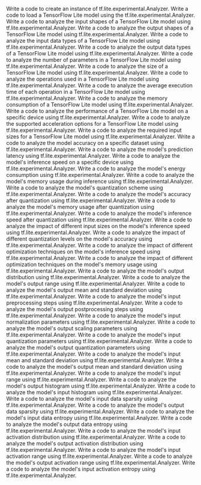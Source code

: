 Write a code to create an instance of tf.lite.experimental.Analyzer.
Write a code to load a TensorFlow Lite model using the tf.lite.experimental.Analyzer.
Write a code to analyze the input shapes of a TensorFlow Lite model using tf.lite.experimental.Analyzer.
Write a code to analyze the output shapes of a TensorFlow Lite model using tf.lite.experimental.Analyzer.
Write a code to analyze the input data types of a TensorFlow Lite model using tf.lite.experimental.Analyzer.
Write a code to analyze the output data types of a TensorFlow Lite model using tf.lite.experimental.Analyzer.
Write a code to analyze the number of parameters in a TensorFlow Lite model using tf.lite.experimental.Analyzer.
Write a code to analyze the size of a TensorFlow Lite model using tf.lite.experimental.Analyzer.
Write a code to analyze the operations used in a TensorFlow Lite model using tf.lite.experimental.Analyzer.
Write a code to analyze the average execution time of each operation in a TensorFlow Lite model using tf.lite.experimental.Analyzer.
Write a code to analyze the memory consumption of a TensorFlow Lite model using tf.lite.experimental.Analyzer.
Write a code to analyze the performance of a TensorFlow Lite model on a specific device using tf.lite.experimental.Analyzer.
Write a code to analyze the supported acceleration options for a TensorFlow Lite model using tf.lite.experimental.Analyzer.
Write a code to analyze the required input sizes for a TensorFlow Lite model using tf.lite.experimental.Analyzer.
Write a code to analyze the model accuracy on a specific dataset using tf.lite.experimental.Analyzer.
Write a code to analyze the model's prediction latency using tf.lite.experimental.Analyzer.
Write a code to analyze the model's inference speed on a specific device using tf.lite.experimental.Analyzer.
Write a code to analyze the model's energy consumption using tf.lite.experimental.Analyzer.
Write a code to analyze the model's memory usage during inference using tf.lite.experimental.Analyzer.
Write a code to analyze the model's quantization scheme using tf.lite.experimental.Analyzer.
Write a code to analyze the model's accuracy after quantization using tf.lite.experimental.Analyzer.
Write a code to analyze the model's memory usage after quantization using tf.lite.experimental.Analyzer.
Write a code to analyze the model's inference speed after quantization using tf.lite.experimental.Analyzer.
Write a code to analyze the impact of different input sizes on the model's inference speed using tf.lite.experimental.Analyzer.
Write a code to analyze the impact of different quantization levels on the model's accuracy using tf.lite.experimental.Analyzer.
Write a code to analyze the impact of different optimization techniques on the model's inference speed using tf.lite.experimental.Analyzer.
Write a code to analyze the impact of different optimization techniques on the model's memory usage using tf.lite.experimental.Analyzer.
Write a code to analyze the model's output distribution using tf.lite.experimental.Analyzer.
Write a code to analyze the model's output range using tf.lite.experimental.Analyzer.
Write a code to analyze the model's output mean and standard deviation using tf.lite.experimental.Analyzer.
Write a code to analyze the model's input preprocessing steps using tf.lite.experimental.Analyzer.
Write a code to analyze the model's output postprocessing steps using tf.lite.experimental.Analyzer.
Write a code to analyze the model's input normalization parameters using tf.lite.experimental.Analyzer.
Write a code to analyze the model's output scaling parameters using tf.lite.experimental.Analyzer.
Write a code to analyze the model's input quantization parameters using tf.lite.experimental.Analyzer.
Write a code to analyze the model's output quantization parameters using tf.lite.experimental.Analyzer.
Write a code to analyze the model's input mean and standard deviation using tf.lite.experimental.Analyzer.
Write a code to analyze the model's output mean and standard deviation using tf.lite.experimental.Analyzer.
Write a code to analyze the model's input range using tf.lite.experimental.Analyzer.
Write a code to analyze the model's output histogram using tf.lite.experimental.Analyzer.
Write a code to analyze the model's input histogram using tf.lite.experimental.Analyzer.
Write a code to analyze the model's input data sparsity using tf.lite.experimental.Analyzer.
Write a code to analyze the model's output data sparsity using tf.lite.experimental.Analyzer.
Write a code to analyze the model's input data entropy using tf.lite.experimental.Analyzer.
Write a code to analyze the model's output data entropy using tf.lite.experimental.Analyzer.
Write a code to analyze the model's input activation distribution using tf.lite.experimental.Analyzer.
Write a code to analyze the model's output activation distribution using tf.lite.experimental.Analyzer.
Write a code to analyze the model's input activation range using tf.lite.experimental.Analyzer.
Write a code to analyze the model's output activation range using tf.lite.experimental.Analyzer.
Write a code to analyze the model's input activation entropy using tf.lite.experimental.Analyzer.